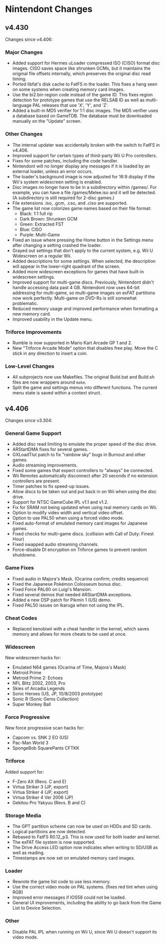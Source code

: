 # Nintendont Changes

## v4.430

Changes since v4.406:

### Major Changes ###

* Added support for Hermes uLoader compressed ISO (CISO) format disc images.
  CISO saves space like shrunken GCMs, but it maintains the original file
  offsets internally, which preserves the original disc read timing.
* Ported libfat's disk cache to FatFS in the loader. This fixes a hang seen
  on some systems when creating memory card images.
* Use the bi2.bin region code instead of the game ID. This fixes region
  detection for prototype games that use the RELSAB ID as well as mutli-language
  PAL releases that use 'X', 'Y', and 'Z'.
* Added a built-in MD5 verifier for 1:1 disc images. The MD5 verifier uses a
  database based on GameTDB. The database must be downloaded manually on the
  "Update" screen.

### Other Changes ###

* The internal updater was accidentally broken with the switch to FatFS
  in v4.406.
* Improved support for certain types of third-party Wii U Pro controllers.
* Fixes for some patches, including the code handler.
* Nintendont will no longer display any messages if it is loaded by an external
  loader, unless an error occurs.
* The loader's background image is now adjusted for 16:9 display if the Wii's
  system widescreen setting is enabled.
* Disc images no longer have to be in a subdirectory within /games/. For example,
  you can have a file /games/Melee.iso and it will be detected. (A subdirectory
  is still required for 2-disc games.)
* File extensions .iso, .gcm, .cso, and .ciso are supported.
* The game list now colorizes game names based on their file format:
  * Black: 1:1 full rip
  * Dark Brown: Shrunken GCM
  * Green: Extracted FST
  * Blue: CISO
  * Purple: Multi-Game
* Fixed an issue where pressing the Home button in the Settings menu after
  changing a setting crashed the loader.
* Grayed out settings that don't apply to the current system, e.g. Wii U
  Widescreen on a regular Wii.
* Added descriptions for some settings. When selected, the description will
  appear in the lower-right quadrant of the screen.
* Added more widescreen exceptions for games that have built-in widescreen settings.
* Improved support for multi-game discs. Previously, Nintendont didn't handle
  accessing data past 4 GB. Nintendont now uses 64-bit addressing for multi-game,
  so multi-game images on exFAT partitions now work perfectly. Multi-game on
  DVD-Rs is still somewhat problematic.
* Reduced memory usage and improved performance when formatting a new memory card.
* Improved usability in the Update menu.

### Triforce Improvements ###

* Rumble is now supported in Mario Kart Arcade GP 1 and 2.
* New "Triforce Arcade Mode" option that disables free play.
  Move the C stick in any direction to insert a coin.

### Low-Level Changes ###

* All subprojects now use Makefiles. The original Build.bat and Build.sh files
  are now wrappers around `make`.
* Split the game and settings menus into different functions. The current menu
  state is saved within a context struct.

## v4.406

Changes since v3.304:

### General Game Support ###

* Added disc read limiting to emulate the proper speed of the disc drive.
* ARStartDMA fixes for several games.
* GXLoadTlut patch to fix "rainbow sky" bugs in Burnout and other games.
* Audio streaming improvements.
* Fixed some games that expect controllers to "always" be connected.
* Wii Remotes automatically disconnect after 20 seconds if no extension controllers are present.
* Timer patches to fix speed-up issues.
* Allow discs to be taken out and put back in on Wii when using the disc drive.
* Support for NTSC GameCube IPL v1.1 and v1.2.
* Fix for SRAM not being updated when using real memory cards on Wii.
* Option to modify video width and vertical video offset.
* Option to use PAL50 when using a forced video mode.
* Fixed auto-format of emulated memory card images for Japanese games.
* Fixed checks for multi-game discs. (collision with Call of Duty: Finest Hour)
* Fixed swapped audio streaming channels.
* Force-disable DI encryption on Triforce games to prevent random shutdowns.

### Game Fixes ###

* Fixed audio in Majora's Mask. (Ocarina confirm; credits sequence)
* Fixed the Japanese Pokémon Colosseum bonus disc.
* Fixed Force PAL60 on Luigi's Mansion.
* Fixed several demos that needed ARStartDMA exceptions.
* Added a new DSP patch for Pikmin 1 (US) demo.
* Fixed PAL50 issues on Ikaruga when not using the IPL.

### Cheat Codes ###

* Replaced kenobiwii with a cheat handler in the kernel, which saves memory and allows for more cheats to be used at once.

### Widescreen ###

New widescreen hacks for:

* Emulated N64 games (Ocarina of Time, Majora's Mask)
* Metroid Prime
* Metroid Prime 2: Echoes
* NFL Blitz 2002, 2003, Pro
* Skies of Arcadia Legends
* Sonic Heroes (US, JP, 10/8/2003 prototype)
* Sonic R (Sonic Gems Collection)
* Super Monkey Ball

### Force Progressive ###

New force progressive scan hacks for:

* Capcom vs. SNK 2 EO (US)
* Pac-Man World 3
* SpongeBob SquarePants CFTKK

### Triforce ###

Added support for:

* F-Zero AX (Revs. C and E)
* Virtua Striker 3 (JP, export)
* Virtua Striker 4 (JP, export)
* Virtua Striker 4 Ver 2006 (JP)
* Gekitou Pro Yakyuu (Revs. B and C)

### Storage Media ###

* The GPT partition scheme can now be used on HDDs and SD cards.
* Logical partitions are now detected.
* Rebased to FatFS R0.12_p3. This is now used for both loader and kernel.
* The exFAT file system is now supported.
* The Drive Access LED option now indicates when writing to SD/USB as well as reading.
* Timestamps are now set on emulated memory card images.

### Loader ###

* Rewrote the game list code to use less memory.
* Use the correct video mode on PAL systems. (fixes red tint when using RGB)
* Improved error messages if IOS58 could not be loaded.
* General UI improvements, including the ability to go back from the Game List to Device Selection.

### Other ###

* Disable PAL IPL when running on Wii U, since Wii U doesn't support its video mode.
